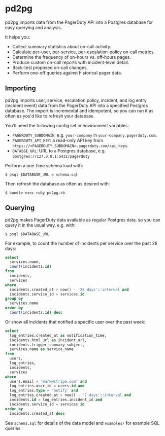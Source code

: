 # pd2pg

pd2pg imports data from the PagerDuty API into a Postgres database for
easy querying and analysis.

It helps you:

* Collect summary statistics about on-call activity.
* Calculate per-user, per-service, per-escalation-policy on-call metrics.
* Determine the frequency of on-hours vs. off-hours pages.
* Produce custom on-call reports with incident-level detail.
* Back-test proposed on-call changes.
* Perform one-off queries against historical pager data.

## Importing

pd2pg imports user, service, escalation policy, incident, and log entry
(incident event) data from the PagerDuty API into a specified Postgres
database. The import is incremental and idempotent, so you can run it as
often as you'd like to refresh your database.

You'll need the following config set in environment variables:

* `PAGERDUTY_SUBDOMAIN`: e.g. `your-company` in `your-company.pagerduty.com`.
* `PAGERDUTY_API_KEY`: a read-only API key from `https://<PAGERDUTY_SUBDOMAIN>.pagerduty.com/api_keys`.
* `DATABSE_URL`: URL to a Postgres database, e.g. `postgres://127.0.0.1:5432/pagerduty`

Perform a one-time schema load with:

```
$ psql $DATABASE_URL < schema.sql
```

Then refresh the database as often as desired with:

```
$ bundle exec ruby pd2pg.rb
```

## Querying

pd2pg makes PagerDuty data available as regular Postgres data, so you
can query it in the usual way, e.g. with:

```
$ psql $DATABASE_URL
```

For example, to count the number of incidents per service over the past
28 days:

```sql
select
  services.name,
  count(incidents.id)
from
  incidents,
  services
where
  incidents.created_at > now() - '28 days'::interval and
  incidents.service_id = services.id
group by
  services.name
order by
  count(incidents.id) desc
```

Or show all incidents that notified a specific user over the past week:

```sql
select
  log_entries.created_at as notification_time,
  incidents.html_url as incident_url,
  incidents.trigger_summary_subject,
  services.name as service_name
from
  users,
  log_entries,
  incidents,
  services
where
  users.email = 'mark@stripe.com' and
  log_entries.user_id = users.id and
  log_entries.type = 'notify' and
  log_entries.created_at > now() - '7 days'::interval and
  incidents.id = log_entries.incident_id and
  incidents.service_id = services.id
order by
  incidents.created_at desc
```

See `schema.sql` for details of the data model and `examples/` for
example SQL queries.
